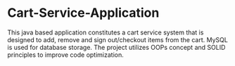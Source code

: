 # Cart-Service-Application
This java based application constitutes a cart service system that is designed to add, remove and sign out/checkout items from the cart. MySQL is used for database storage. The project utilizes OOPs concept and SOLID principles to improve code optimization.
